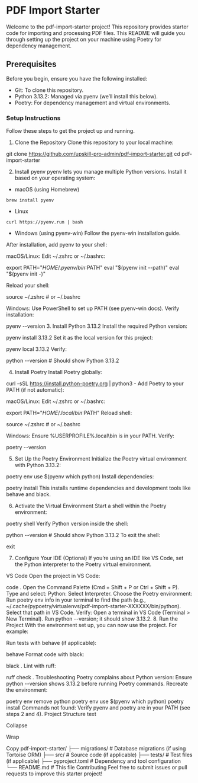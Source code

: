# PDF Import Starter

Welcome to the pdf-import-starter project! This repository provides starter code for importing and processing PDF files. This README will guide you through setting up the project on your machine using Poetry for dependency management.

## Prerequisites

Before you begin, ensure you have the following installed:

-    Git: To clone this repository.
-    Python 3.13.2: Managed via pyenv (we’ll install this below).
-    Poetry: For dependency management and virtual environments.

### Setup Instructions

Follow these steps to get the project up and running.

1. Clone the Repository
   Clone this repository to your local machine:

git clone https://github.com/upskill-pro-admin/pdf-import-starter.git
cd pdf-import-starter

2. Install pyenv
   pyenv lets you manage multiple Python versions. Install it based on your operating system:

-    macOS (using Homebrew)

`brew install pyenv`

-    Linux

`curl https://pyenv.run | bash`

-    Windows (using pyenv-win)
     Follow the pyenv-win installation guide.

After installation, add pyenv to your shell:

macOS/Linux: Edit ~/.zshrc or ~/.bashrc:

export PATH="$HOME/.pyenv/bin:$PATH"
eval "$(pyenv init --path)"
eval "$(pyenv init -)"

Reload your shell:

source ~/.zshrc # or ~/.bashrc

Windows: Use PowerShell to set up PATH (see pyenv-win docs).
Verify installation:

pyenv --version 3. Install Python 3.13.2
Install the required Python version:

pyenv install 3.13.2
Set it as the local version for this project:

pyenv local 3.13.2
Verify:

python --version # Should show Python 3.13.2

4. Install Poetry
   Install Poetry globally:

curl -sSL https://install.python-poetry.org | python3 -
Add Poetry to your PATH (if not automatic):

macOS/Linux: Edit ~/.zshrc or ~/.bashrc:

export PATH="$HOME/.local/bin:$PATH"
Reload shell:

source ~/.zshrc # or ~/.bashrc

Windows: Ensure %USERPROFILE%\.local\bin is in your PATH.
Verify:

poetry --version

5. Set Up the Poetry Environment
   Initialize the Poetry virtual environment with Python 3.13.2:

poetry env use $(pyenv which python)
Install dependencies:

poetry install
This installs runtime dependencies and development tools like behave and black.

6. Activate the Virtual Environment
   Start a shell within the Poetry environment:

poetry shell
Verify Python version inside the shell:

python --version # Should show Python 3.13.2
To exit the shell:

exit

7. Configure Your IDE (Optional)
   If you’re using an IDE like VS Code, set the Python interpreter to the Poetry virtual environment.

VS Code
Open the project in VS Code:

code .
Open the Command Palette (Cmd + Shift + P or Ctrl + Shift + P).
Type and select: Python: Select Interpreter.
Choose the Poetry environment:
Run poetry env info in your terminal to find the path (e.g., ~/.cache/pypoetry/virtualenvs/pdf-import-starter-XXXXXX/bin/python).
Select that path in VS Code.
Verify:
Open a terminal in VS Code (Terminal > New Terminal).
Run python --version; it should show 3.13.2. 8. Run the Project
With the environment set up, you can now use the project. For example:

Run tests with behave (if applicable):

behave
Format code with black:

black .
Lint with ruff:

ruff check .
Troubleshooting
Poetry complains about Python version:
Ensure python --version shows 3.13.2 before running Poetry commands.
Recreate the environment:

poetry env remove python
poetry env use $(pyenv which python)
poetry install
Commands not found:
Verify pyenv and poetry are in your PATH (see steps 2 and 4).
Project Structure
text

Collapse

Wrap

Copy
pdf-import-starter/
├── migrations/ # Database migrations (if using Tortoise ORM)
├── src/ # Source code (if applicable)
├── tests/ # Test files (if applicable)
├── pyproject.toml # Dependency and tool configuration
└── README.md # This file
Contributing
Feel free to submit issues or pull requests to improve this starter project!
